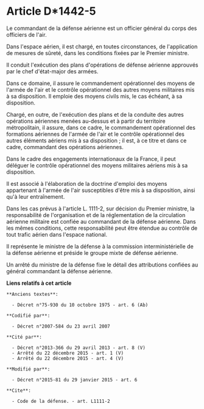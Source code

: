 # Article D*1442-5

Le commandant de la défense aérienne est un officier général du corps des officiers de l'air. 

Dans l'espace aérien, il est chargé, en toutes circonstances, de l'application de mesures de sûreté, dans les conditions
fixées par le Premier ministre. 

Il conduit l'exécution des plans d'opérations de défense aérienne approuvés par le chef d'état-major des armées. 

Dans ce domaine, il assure le commandement opérationnel des moyens de l'armée de l'air et le contrôle opérationnel des autres
moyens militaires mis à sa disposition. Il emploie des moyens civils mis, le cas échéant, à sa disposition. 

Chargé, en outre, de l'exécution des plans et de la conduite des autres opérations aériennes menées au-dessus et à partir du
territoire métropolitain, il assure, dans ce cadre, le commandement opérationnel des formations aériennes de l'armée de l'air
et le contrôle opérationnel des autres éléments aériens mis à sa disposition ; il est, à ce titre et dans ce cadre,
commandant des opérations aériennes.

Dans le cadre des engagements internationaux de la France, il peut déléguer le contrôle opérationnel des moyens militaires
aériens mis à sa disposition.

Il est associé à l'élaboration de la doctrine d'emploi des moyens appartenant à l'armée de l'air susceptibles d'être mis à sa
disposition, ainsi qu'à leur entraînement. 

Dans les cas prévus à l'article L. 1111-2, sur décision du Premier ministre, la responsabilité de l'organisation et de la
réglementation de la circulation aérienne militaire est confiée au commandant de la défense aérienne. Dans les mêmes
conditions, cette responsabilité peut être étendue au contrôle de tout trafic aérien dans l'espace national. 

Il représente le ministre de la défense à la commission interministérielle de la défense aérienne et préside le groupe mixte
de défense aérienne. 

Un arrêté du ministre de la défense fixe le détail des attributions confiées au général commandant la défense aérienne.

**Liens relatifs à cet article**

	**Anciens textes**:

	  - Décret n°75-930 du 10 octobre 1975 - art. 6 (Ab)

	**Codifié par**:

	  - Décret n°2007-584 du 23 avril 2007

	**Cité par**:

	  - Décret n°2013-366 du 29 avril 2013 - art. 8 (V)
	  - Arrêté du 22 décembre 2015 - art. 1 (V)
	  - Arrêté du 22 décembre 2015 - art. 4 (V)

	**Modifié par**:

	  - Décret n°2015-81 du 29 janvier 2015 - art. 6

	**Cite**:

	  - Code de la défense. - art. L1111-2
